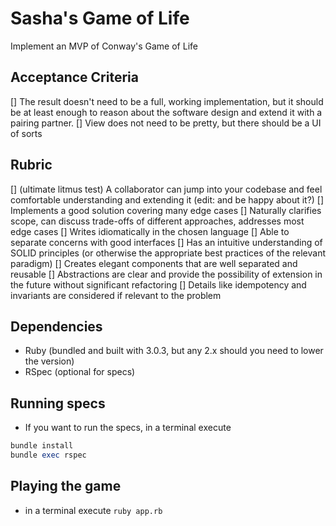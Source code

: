 # Sasha's Game of Life

Implement an MVP of Conway's Game of Life

## Acceptance Criteria

[] The result doesn't need to be a full, working implementation, but it should be at least enough to reason about the software design and extend it with a pairing partner.
[] View does not need to be pretty, but there should be a UI of sorts

## Rubric

[] (ultimate litmus test) A collaborator can jump into your codebase and feel comfortable understanding and extending it (edit: and be happy about it?)
[] Implements a good solution covering many edge cases
[] Naturally clarifies scope, can discuss trade-offs of different approaches, addresses most edge cases
[] Writes idiomatically in the chosen language
[] Able to separate concerns with good interfaces
[] Has an intuitive understanding of SOLID principles (or otherwise the appropriate best practices of the relevant paradigm)
[] Creates elegant components that are well separated and reusable
[] Abstractions are clear and provide the possibility of extension in the future without significant refactoring
[] Details like idempotency and invariants are considered if relevant to the problem

## Dependencies

- Ruby (bundled and built with 3.0.3, but any 2.x should you need to lower the version)
- RSpec (optional for specs)

## Running specs

- If you want to run the specs, in a terminal execute

```rb
bundle install
bundle exec rspec
```

## Playing the game

- in a terminal execute `ruby app.rb`
